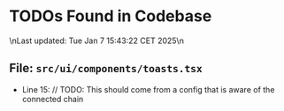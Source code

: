 # TODOs Found in Codebase
\nLast updated: Tue Jan  7 15:43:22 CET 2025\n
## File: `src/ui/components/toasts.tsx`

- Line 15:          // TODO: This should come from a config that is aware of the connected chain

